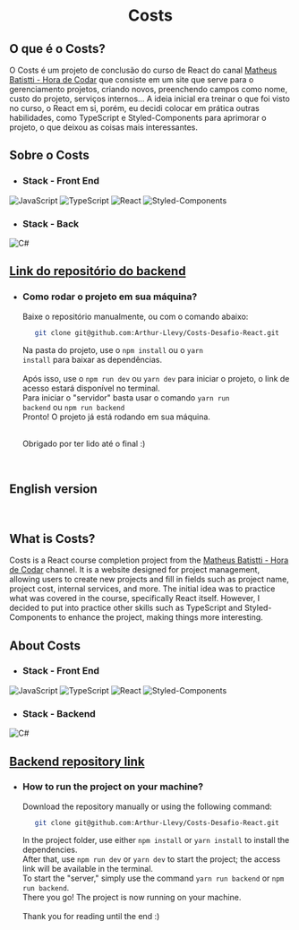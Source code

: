 <h1 align="center">Costs</h1>

## O que é o Costs?
O Costs é um projeto de conclusão do curso de React do canal [Matheus Batistti - Hora de Codar](https://www.youtube.com/@MatheusBattisti) que consiste em um site que serve para o gerenciamento projetos, criando novos, preenchendo campos como nome, custo do projeto, serviços internos... A ideia inicial era treinar o que foi visto no curso, o React em si, porém, eu decidi colocar em prática outras habilidades, como TypeScript e Styled-Components para aprimorar o projeto, o que deixou as coisas mais interessantes.

## Sobre o Costs
 - ### Stack - Front End
 ![JavaScript](https://img.shields.io/badge/JavaScript-323330?style=for-the-badge&logo=javascript&logoColor=F7DF1E)
 ![TypeScript](https://img.shields.io/badge/TypeScript-007ACC?style=for-the-badge&logo=typescript&logoColor=white)
 ![React](https://img.shields.io/badge/React-20232A?style=for-the-badge&logo=react&logoColor=61DAFB)
 ![Styled-Components](https://img.shields.io/badge/styled--components-DB7093?style=for-the-badge&logo=styled-components&logoColor=white)
 
 - ### Stack - Back 
 ![C#](https://img.shields.io/badge/c%23-%23239120.svg?style=for-the-badge&logo=csharp&logoColor=white) <br>

 [Link do repositório do backend](https://github.com/Arthur-Llevy/costs-api)
 ---
 - ### Como rodar o projeto em sua máquina?
   Baixe o repositório manualmente, ou com o comando abaixo:
   ```bash
      git clone git@github.com:Arthur-Llevy/Costs-Desafio-React.git
   ```

   Na pasta do projeto, use o <code>npm install</code> ou o <code>yarn install</code> para baixar as dependências. <br>   
   Após isso, use o <code>npm run dev</code> ou <code>yarn dev</code> para iniciar o projeto, o link de acesso estará disponível no terminal. <br>
   Para iniciar o "servidor" basta usar o comando <code>yarn run backend</code> ou  <code>npm run backend</code> <br>
   Pronto! O projeto já está rodando em sua máquina. <br><br>
   
   Obrigado por ter lido até o final :)

   <br>
## English version
   <br>

## What is Costs?
Costs is a React course completion project from the [Matheus Batistti - Hora de Codar](https://www.youtube.com/@MatheusBattisti) channel. It is a website designed for project management, allowing users to create new projects and fill in fields such as project name, project cost, internal services, and more. The initial idea was to practice what was covered in the course, specifically React itself. However, I decided to put into practice other skills such as TypeScript and Styled-Components to enhance the project, making things more interesting.


## About Costs
 - ### Stack - Front End
 ![JavaScript](https://img.shields.io/badge/JavaScript-323330?style=for-the-badge&logo=javascript&logoColor=F7DF1E)
 ![TypeScript](https://img.shields.io/badge/TypeScript-007ACC?style=for-the-badge&logo=typescript&logoColor=white)
 ![React](https://img.shields.io/badge/React-20232A?style=for-the-badge&logo=react&logoColor=61DAFB)
 ![Styled-Components](https://img.shields.io/badge/styled--components-DB7093?style=for-the-badge&logo=styled-components&logoColor=white)
 
- ### Stack - Backend
 ![C#](https://img.shields.io/badge/c%23-%23239120.svg?style=for-the-badge&logo=csharp&logoColor=white) <br>

 [Backend repository link](https://github.com/Arthur-Llevy/costs-api)
 ---
   
 - ### How to run the project on your machine?
   Download the repository manually or using the following command:
   ```bash
      git clone git@github.com:Arthur-Llevy/Costs-Desafio-React.git
   ```
   
   In the project folder, use either <code>npm install</code> or <code>yarn install</code> to install the dependencies. <br>
   After that, use <code>npm run dev</code> or <code>yarn dev</code> to start the project; the access link will be available in the terminal. <br>
   To start the "server," simply use the command <code>yarn run backend</code> or <code>npm run backend</code>. <br>
   There you go! The project is now running on your machine. <br><br>
   Thank you for reading until the end :)

